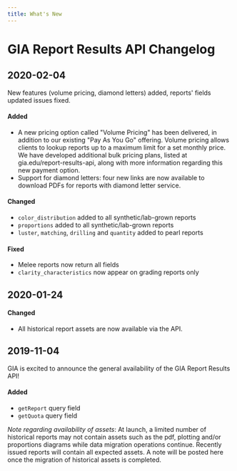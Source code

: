 ```yaml
---
title: What's New
---
```


# GIA Report Results API Changelog

## 2020-02-04
New features (volume pricing, diamond letters) added, reports' fields updated issues fixed.
#### Added
- A new pricing option called "Volume Pricing" has been delivered, in addition to our existing "Pay As You Go" offering.  Volume pricing allows clients to lookup reports up to a maximum limit for a set monthly price.  We have developed additional bulk pricing plans, listed at gia.edu/report-results-api, along with more information regarding this new payment option.
- Support for diamond letters: four new links are now available to download PDFs for reports with diamond letter service.
#### Changed
- `color_distribution` added to all synthetic/lab-grown reports
- `proportions` added to all synthetic/lab-grown reports
- `luster`, `matching`, `drilling` and `quantity` added to pearl reports
#### Fixed
- Melee reports now return all fields
- `clarity_characteristics` now appear on grading reports only


## 2020-01-24
#### Changed
- All historical report assets are now available via the API.
## 2019-11-04
GIA is excited to announce the general availability of the GIA Report Results API!
#### Added
- `getReport` query field
- `getQuota` query field

_Note regarding availability of assets_: At launch, a limited number of historical reports may not contain assets such as the pdf, plotting and/or proportions diagrams while data migration operations continue. Recently issued reports will contain all expected assets. A note will be posted here once the migration of historical assets is completed.